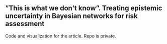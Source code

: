 ##  ”This is what we don't know”. Treating epistemic uncertainty in Bayesian networks for risk assessment

Code and visualization for the article. Repo is private.
